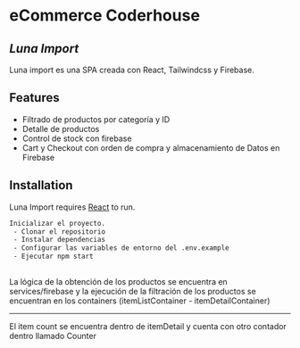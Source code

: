 # eCommerce Coderhouse
## _Luna Import_



Luna import es una SPA creada con React, Tailwindcss y Firebase.

## Features

- Filtrado de productos por categoría y ID
- Detalle de productos
- Control de stock con firebase
- Cart y Checkout con orden de compra y almacenamiento de Datos en Firebase

## Installation

Luna Import requires [React](https://reactjs.org/) to run.


```sh
Inicializar el proyecto.
 - Clonar el repositorio
 - Instalar dependencias
 - Configurar las variables de entorno del .env.example
 - Ejecutar npm start
 
```



La lógica de la obtención de los productos se encuentra en services/firebase y la ejecución de la filtración de los productos se encuentran en los containers (itemListContainer - itemDetailContainer)

***
El item count se encuentra dentro de itemDetail y cuenta con otro contador dentro llamado Counter
